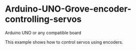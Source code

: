 # Arduino-UNO-Grove-encoder-controlling-servos

Arduino UNO or any compatible board

This example shows how to control servos using encoders.
